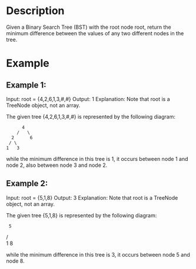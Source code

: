 # Description
Given a Binary Search Tree (BST) with the root node root, return the minimum difference between the values of any two different nodes in the tree.
# Example
## Example 1:

Input: root = {4,2,6,1,3,#,#}
Output: 1
Explanation:
Note that root is a TreeNode object, not an array.

The given tree {4,2,6,1,3,#,#} is represented by the following diagram:

          4
        /   \
      2      6
     / \    
    1   3  

while the minimum difference in this tree is 1, it occurs between node 1 and node 2, also between node 3 and node 2.
## Example 2:

Input: root = {5,1,8}
Output: 3
Explanation:
Note that root is a TreeNode object, not an array.

The given tree {5,1,8} is represented by the following diagram:

     5
   /   \
 1      8
 

while the minimum difference in this tree is 3, it occurs between node 5 and node 8.